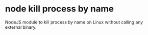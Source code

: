 # node kill process by name
NodeJS module to kill process by name on Linux without calling any external binary.
